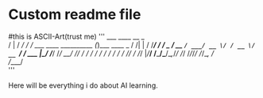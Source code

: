 # Custom readme file

#this is ASCII-Art(trust me)
'''
    ___    ____     __                          _            
   /   |  /  _/    / /   ___  ____ __________  (_)___  ____ _
  / /| |  / /_____/ /   / _ \/ __ `/ ___/ __ \/ / __ \/ __ `/
 / ___ |_/ /_____/ /___/  __/ /_/ / /  / / / / / / / / /_/ / 
/_/  |_/___/    /_____/\___/\__,_/_/  /_/ /_/_/_/ /_/\__, /  
                                                    /____/   
'''

Here will be everything i do about AI learning.
